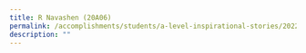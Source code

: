 ```yaml
---
title: R Navashen (20A06)
permalink: /accomplishments/students/a-level-inspirational-stories/2022/navashen/
description: ""
---
```

